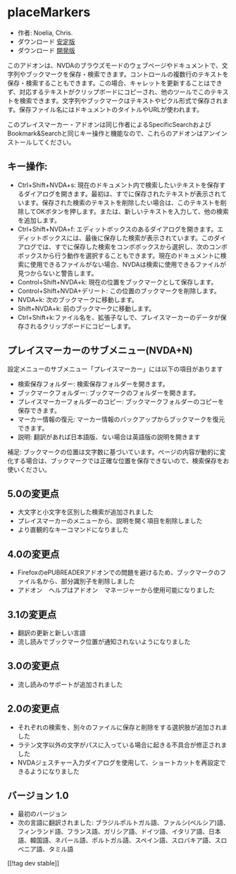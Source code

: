 # placeMarkers #

* 作者: Noelia, Chris.
* ダウンロード [安定版][1]
* ダウンロード [開発版][2]

このアドオンは、NVDAのブラウズモードのウェブページやドキュメントで、文字列やブックマークを保存・検索できます。コントロールの複数行のテキストを保存・検索することもできます。この場合、キャレットを更新することはできず、対応するテキストがクリップボードにコピーされ、他のツールでこのテキストを検索できます。文字列やブックマークはテキストやピクル形式で保存されます。保存ファイル名にはドキュメントのタイトルやURLが使われます。

このプレイスマーカー・アドオンは同じ作者によるSpecificSearchおよびBookmark&Searchと同じキー操作と機能なので、これらのアドオンはアンインストールしてください。

## キー操作: ##

*	Ctrl+Shift+NVDA+s: 現在のドキュメント内で検索したいテキストを保存するダイアログを開きます。最初は、すでに保存されたテキストが表示されています。保存された検索のテキストを削除したい場合は、このテキストを削除してOKボタンを押します。または、新しいテキストを入力して、他の検索を追加します。
*	Ctrl+Shift+NVDA+f: エディットボックスのあるダイアログを開きます。エディットボックスには、最後に保存した検索が表示されています。このダイアログでは、すでに保存した検索をコンボボックスから選択し、次のコンボボックスから行う動作を選択することもできます。現在のドキュメントに検索に使用できるファイルがない場合、NVDAは検索に使用できるファイルが見つからないと警告します。
*	Control+Shift+NVDA+k: 現在の位置をブックマークとして保存します。
*	Control+Shift+NVDA+デリート: この位置のブックマークを削除します。
*	NVDA+k: 次のブックマークに移動します。
*	Shift+NVDA+k: 前のブックマークに移動します。
*	Ctrl+Shift+k:ファイル名を、拡張子なしで、プレイスマーカーのデータが保存されるクリップボードにコピーします。

## プレイスマーカーのサブメニュー(NVDA+N) ##


設定メニューのサブメニュー「プレイスマーカー」には以下の項目があります

*	検索保存フォルダー: 検索保存フォルダーを開きます。
*	ブックマークフォルダー: ブックマークのフォルダーを開きます。
*	プレイスマーカーフォルダーのコピー: ブックマークフォルダーのコピーを保存できます。
*	マーカー情報の復元: マーカー情報のバックアップからブックマークを復元できます。
*	説明: 翻訳があれば日本語版、ない場合は英語版の説明を開きます

補足:
ブックマークの位置は文字数に基づいています。ページの内容が動的に変化する場合は、ブックマークでは正確な位置を保存できないので、検索保存をお使いください。


## 5.0の変更点 ##
* 大文字と小文字を区別した検索が追加されました
* プレイスマーカーのメニューから、説明を開く項目を削除しました
* より直観的なキーコマンドになりました

## 4.0の変更点 ##
* FirefoxのePUBREADERアドオンでの問題を避けるため、ブックマークのファイル名から、部分識別子を削除しました
* アドオン　ヘルプはアドオン　マネージャーから使用可能になりました

## 3.1の変更点 ##
* 翻訳の更新と新しい言語
* 流し読みでブックマーク位置が通知されないようになりました

## 3.0の変更点 ##
* 流し読みのサポートが追加されました

## 2.0の変更点 ##
* それぞれの検索を、別々のファイルに保存と削除をする選択肢が追加されました
* ラテン文字以外の文字がパスに入っている場合に起きる不具合が修正されました
* NVDAジェスチャー入力ダイアログを使用して、ショートカットを再設定できるようになりました


## バージョン 1.0 ##
* 最初のバージョン
* 次の言語に翻訳されました:
  ブラジルポルトガル語、ファルシ(ペルシア)語、フィンランド語、フランス語、ガリシア語、ドイツ語、イタリア語、日本語、韓国語、ネパール語、ポルトガル語、スペイン語、スロバキア語、スロベニア語、タミル語

[[!tag dev stable]]

[1]: http://addons.nvda-project.org/files/get.php?file=pm

[2]: http://addons.nvda-project.org/files/get.php?file=pm-dev
